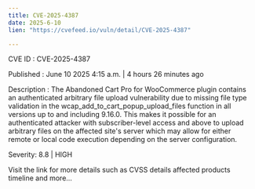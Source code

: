 ```yaml
---
title: CVE-2025-4387
date: 2025-6-10
lien: "https://cvefeed.io/vuln/detail/CVE-2025-4387"

---
```


CVE ID : CVE-2025-4387

Published :  June 10
2025
4:15 a.m. | 4 hours
26 minutes ago

Description : The Abandoned Cart Pro for WooCommerce plugin contains an authenticated arbitrary file upload vulnerability due to missing file type validation in the wcap_add_to_cart_popup_upload_files function in all versions up to
and including
9.16.0. This makes it possible for an authenticated attacker
with subscriber-level access and above
to upload arbitrary files on the affected site's server which may allow for either remote or local code execution depending on the server configuration.

Severity: 8.8 | HIGH

Visit the link for more details
such as CVSS details
affected products
timeline
and more...
